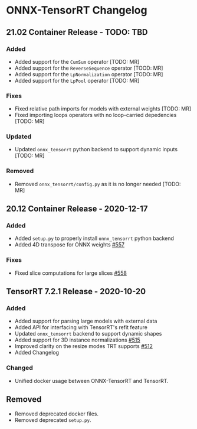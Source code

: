 # ONNX-TensorRT Changelog

## 21.02 Container Release - TODO: TBD
### Added
 - Added support for the `CumSum` operator [TODO: MR]
 - Added support for the `ReverseSequence` operator [TOOD: MR]
 - Added support for the `LpNormalization` operator [TODO: MR]
 - Added support for the `LpPool` operator [TODO: MR]

### Fixes
 - Fixed relative path imports for models with external weights [TODO: MR]
 - Fixed importing loops operators with no loop-carried depedencies [TODO: MR]

### Updated
 - Updated `onnx_tensorrt` python backend to support dynamic inputs [TODO: MR]

### Removed
 - Removed `onnx_tensorrt/config.py` as it is no longer needed [TODO: MR]

## 20.12 Container Release - 2020-12-17

### Added
 - Added `setup.py` to properly install `onnx_tensorrt` python backend
 - Added 4D transpose for ONNX weights [#557](https://github.com/onnx/onnx-tensorrt/pull/557)

### Fixes
 - Fixed slice computations for large slices [#558](https://github.com/onnx/onnx-tensorrt/pull/558)

## TensorRT 7.2.1 Release - 2020-10-20

### Added
- Added support for parsing large models with external data
- Added API for interfacing with TensorRT's refit feature
- Updated `onnx_tensorrt` backend to support dynamic shapes
- Added support for 3D instance normalizations [#515](https://github.com/onnx/onnx-tensorrt/pull/515)
- Improved clarity on the resize modes TRT supports [#512](https://github.com/onnx/onnx-tensorrt/pull/521)
- Added Changelog

### Changed
- Unified docker usage between ONNX-TensorRT and TensorRT.

## Removed
- Removed deprecated docker files.
- Removed deprecated `setup.py`. 

